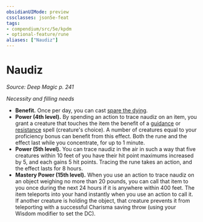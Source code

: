 ```yaml
---
obsidianUIMode: preview
cssclasses: json5e-feat
tags:
- compendium/src/5e/kpdm
- optional-feature/rune
aliases: ["Naudiz"]
---
```

# Naudiz
*Source: Deep Magic p. 241*  

*Necessity and filling needs*

- **Benefit.** Once per day, you can cast [spare the dying](compendium/spells/spare-the-dying.md).  
- **Power (4th level).** By spending an action to trace naudiz on an item, you grant a creature that touches the item the benefit of a [guidance](compendium/spells/guidance.md) or [resistance](compendium/spells/resistance.md) spell (creature's choice). A number of creatures equal to your proficiency bonus can benefit from this effect. Both the rune and the effect last while you concentrate, for up to 1 minute.  
- **Power (5th level).** You can trace naudiz in the air in such a way that five creatures within 10 feet of you have their hit point maximums increased by 5, and each gains 5 hit points. Tracing the rune takes an action, and the effect lasts for 8 hours.  
- **Mastery Power (15th level).** When you use an action to trace naudiz on an object weighing no more than 20 pounds, you can call that item to you once during the next 24 hours if it is anywhere within 400 feet. The item teleports into your hand instantly when you use an action to call it. If another creature is holding the object, that creature prevents it from teleporting with a successful Charisma saving throw (using your Wisdom modifier to set the DC).